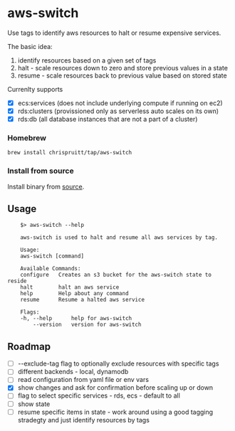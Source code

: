 # aws-switch

Use tags to identify aws resources to halt or resume expensive services.

The basic idea:
1. identify resources based on a given set of tags
1. halt   - scale resources down to zero and store previous values in a state
1. resume - scale resources back to previous value based on stored state

Currenlty supports
- [x] ecs:services (does not include underlying compute if running on ec2)
- [x] rds:clusters (provissioned only as serverless auto scales on its own)
- [x] rds:db (all database instances that are not a part of a cluster)

### Homebrew
```bash
brew install chrispruitt/tap/aws-switch
```

### Install from source

Install binary from [source](https://github.com/chrispruitt/aws-switch/releases).

## Usage

```text
    $> aws-switch --help

    aws-switch is used to halt and resume all aws services by tag.

    Usage:
    aws-switch [command]

    Available Commands:
    configure   Creates an s3 bucket for the aws-switch state to reside
    halt        halt an aws service
    help        Help about any command
    resume      Resume a halted aws service

    Flags:
    -h, --help      help for aws-switch
        --version   version for aws-switch
```

## Roadmap
- [ ] --exclude-tag flag to optionally exclude resources with specific tags
- [ ] different backends - local, dynamodb
- [ ] read configuration from yaml file or env vars
- [x] show changes and ask for confirmation before scaling up or down 
- [ ] flag to select specific services - rds, ecs - default to all
- [ ] show state
- [ ] resume specific items in state - work around using a good tagging stradegty and just identify resources by tags